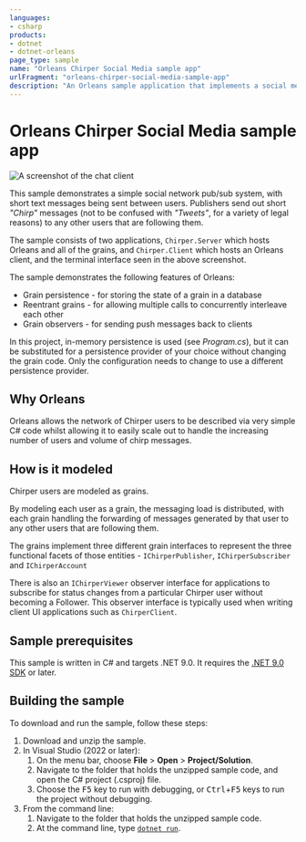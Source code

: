 ```yaml
---
languages:
- csharp
products:
- dotnet
- dotnet-orleans
page_type: sample
name: "Orleans Chirper Social Media sample app"
urlFragment: "orleans-chirper-social-media-sample-app"
description: "An Orleans sample application that implements a social media platform."
---
```


# Orleans Chirper Social Media sample app

![A screenshot of the chat client](screenshot.png)

This sample demonstrates a simple social network pub/sub system, with short text messages being sent between users.
Publishers send out short *"Chirp"* messages (not to be confused with *"Tweets"*, for a variety of legal reasons) to any other users that are following them.

The sample consists of two applications, `Chirper.Server` which hosts Orleans and all of the grains, and `Chirper.Client` which hosts an Orleans client, and the terminal interface seen in the above screenshot.

The sample demonstrates the following features of Orleans:

* Grain persistence - for storing the state of a grain in a database
* Reentrant grains - for allowing multiple calls to concurrently interleave each other
* Grain observers - for sending push messages back to clients

In this project, in-memory persistence is used (see *Program.cs*), but it can be substituted for a persistence provider of your choice without changing the grain code. Only the configuration needs to change to use a different persistence provider.

## Why Orleans

Orleans allows the network of Chirper users to be described via very simple C# code whilst allowing it to easily scale out to handle the increasing number of users and volume of chirp messages.

## How is it modeled

Chirper users are modeled as grains.

By modeling each user as a grain, the messaging load is distributed, with each grain handling the forwarding of messages generated by that user to any other users that are following them.

The grains implement three different grain interfaces to represent the three functional facets of those entities - `IChirperPublisher`, `IChirperSubscriber` and `IChirperAccount`

There is also an `IChirperViewer` observer interface for applications to subscribe for status changes from a particular Chirper user without becoming a Follower. This observer interface is typically used when writing client UI applications such as `ChirperClient`.

## Sample prerequisites

This sample is written in C# and targets .NET 9.0. It requires the [.NET 9.0 SDK](https://dotnet.microsoft.com/download/dotnet/9.0) or later.

## Building the sample

To download and run the sample, follow these steps:

1. Download and unzip the sample.
2. In Visual Studio (2022 or later):
    1. On the menu bar, choose **File** > **Open** > **Project/Solution**.
    2. Navigate to the folder that holds the unzipped sample code, and open the C# project (.csproj) file.
    3. Choose the <kbd>F5</kbd> key to run with debugging, or <kbd>Ctrl</kbd>+<kbd>F5</kbd> keys to run the project without debugging.
3. From the command line:
   1. Navigate to the folder that holds the unzipped sample code.
   2. At the command line, type [`dotnet run`](https://docs.microsoft.com/dotnet/core/tools/dotnet-run).
